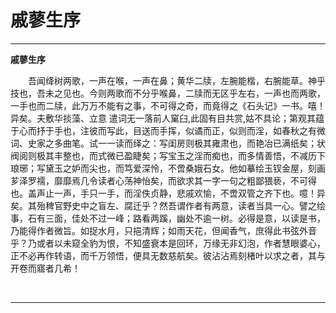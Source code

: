 # 戚蓼生序
----

**戚蓼生序**

　　吾闻绛树两歌，一声在喉，一声在鼻；黄华二牍，左腕能楷，右腕能草。神乎技也，吾未之见也。今则两歌而不分乎喉鼻，二牍而无区乎左右，一声也而两歌，一手也而二牍，此万万不能有之事，不可得之奇，而竟得之《石头记》一书。嘻！异矣。夫敷华掞藻、立意 遣词无一落前人窠臼,此固有目共赏,姑不具论；第观其蕴于心而抒于手也，注彼而写此，目送而手挥，似谲而正，似则而淫，如春秋之有微词、史家之多曲笔。试一一读而绎之：写闺房则极其雍肃也，而艳冶已满纸矣；状阀阅则极其丰整也，而式微已盈睫矣；写宝玉之淫而痴也，而多情善悟，不减历下琅琊；写黛玉之妒而尖也，而笃爱深怜，不啻桑娥石女。他如摹绘玉钗金屋，刻画芗泽罗襦，靡靡焉几令读者心荡神怡矣，而欲求其一字一句之粗鄙猥亵，不可得也。盖声止一声，手只一手，而淫佚贞静，悲戚欢愉，不啻双管之齐下也。噫！异矣。其殆稗官野史中之盲左、腐迁乎？然吾谓作者有两意，读者当具一心。譬之绘事，石有三面，佳处不过一峰；路看两蹊，幽处不逾一树。必得是意，以读是书，乃能得作者微旨。如捉水月，只挹清辉；如雨天花，但闻香气，庶得此书弦外音乎？乃或者以未窥全豹为恨，不知盛衰本是回环，万缘无非幻泡，作者慧眼婆心，正不必再作转语，而千万领悟，便具无数慈航矣。彼沾沾焉刻楮叶以求之者，其与开卷而寤者几希！


<br>
<hr>
<br>
